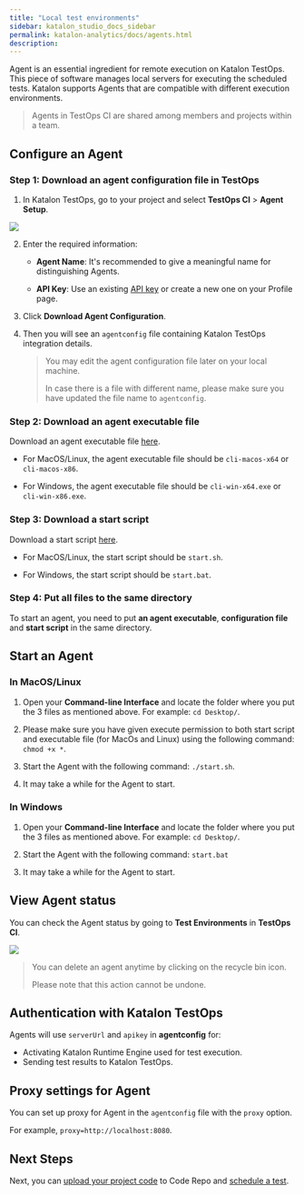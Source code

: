 ```yaml
---
title: "Local test environments" 
sidebar: katalon_studio_docs_sidebar
permalink: katalon-analytics/docs/agents.html 
description: 
---
```


Agent is an essential ingredient for remote execution on Katalon TestOps. This piece of software manages local servers for executing the scheduled tests. Katalon supports Agents that are compatible with different execution environments.

> Agents in TestOps CI are shared among members and projects within a team.

## Configure an Agent

### Step 1: Download an agent configuration file in TestOps

1. In Katalon TestOps, go to your project and select **TestOps CI** > **Agent Setup**.

![](https://github.com/katalon-studio/docs-images/raw/master/katalon-analytics/docs/agents/setup-agent.png)

2. Enter the required information:

    * **Agent Name**: It's recommended to give a meaningful name for distinguishing Agents.

    * **API Key**: Use an existing [API key](/katalon-analytics/docs/ka-api-key) or create a new one on your Profile page.

3. Click **Download Agent Configuration**.

4. Then you will see an `agentconfig` file containing Katalon TestOps integration details.
    > You may edit the agent configuration file later on your local machine.
    >
    > In case there is a file with different name, please make sure you have updated the file name to `agentconfig`.

### Step 2: Download an agent executable file

Download an agent executable file [here](https://github.com/katalon-studio/katalon-agent/releases).

- For MacOS/Linux, the agent executable file should be `cli-macos-x64` or `cli-macos-x86`.

- For Windows, the agent executable file should be `cli-win-x64.exe` or `cli-win-x86.exe`.

### Step 3: Download a start script

Download a start script [here](https://github.com/katalon-studio/katalon-agent/releases).

- For MacOS/Linux, the start script should be `start.sh`.

- For Windows, the start script should be `start.bat`.

### Step 4: Put all files to the same directory

To start an agent, you need to put **an agent executable**, **configuration file** and **start script** in the same directory.


## Start an Agent

### In MacOS/Linux

1. Open your **Command-line Interface** and locate the folder where you put the 3 files as mentioned above. For example: `cd Desktop/`.

2. Please make sure you have given execute permission to both start script and executable file (for MacOs and Linux) using the following command: `chmod +x *`.

3. Start the Agent with the following command: `./start.sh`.

4. It may take a while for the Agent to start.

### In Windows

1. Open your **Command-line Interface** and locate the folder where you put the 3 files as mentioned above. For example: `cd Desktop/`.

2. Start the Agent with the following command: `start.bat`

3. It may take a while for the Agent to start.


## View Agent status

You can check the Agent status by going to **Test Environments** in **TestOps CI**.

![](https://github.com/katalon-studio/docs-images/raw/master/katalon-analytics/docs/agents/agent-status.png)

> You can delete an agent anytime by clicking on the recycle bin icon.
>
> Please note that this action cannot be undone.

## Authentication with Katalon TestOps

Agents will use `serverUrl` and `apikey` in **agentconfig** for:
* Activating Katalon Runtime Engine used for test execution.
* Sending test results to Katalon TestOps.

## Proxy settings for Agent

You can set up proxy for Agent in the `agentconfig` file with the `proxy` option.

For example, `proxy=http://localhost:8080`.


## Next Steps

Next, you can [upload your project code](/katalon-analytics/docs/code-repo) to Code Repo and [schedule a test](/katalon-analytics/docs/kt-scheduler).





